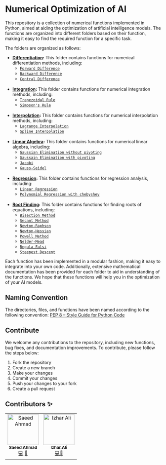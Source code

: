 # Numerical Optimization of AI
This repository is a collection of numerical functions implemented in Python, aimed at aiding the optimization of artificial intelligence models. The functions are organized into different folders based on their function, making it easy to find the required function for a specific task.

The folders are organized as follows:

- **[Differentiation](/numerical_methods/differentiation/):** This folder contains functions for numerical differentiation methods, including: 
    - [`Forward Difference`](/numerical_methods/differentiation/forward_difference.py)
    - [`Backward Difference`](/numerical_methods/differentiation/backward_difference.py)
    - [`Central Difference`](/numerical_methods/differentiation/central_difference.py) <br><br>
- **[Integration](/numerical_methods/integration/):** This folder contains functions for numerical integration methods, including:
    - [`Trapezoidal Rule`](/numerical_methods/integration/trapezoidal.py)
    - [`Simpson's Rule`](/numerical_methods/integration/simpson.py) <br><br>
- **[Interpolation](/numerical_methods/interpolation/):** This folder contains functions for numerical interpolation methods, including:
    - [`Lagrange Interpolation`](/numerical_methods/interpolation/lagrange.py)
    - [`Spline Interpolation`](/numerical_methods/interpolation/spline.py) <br><br>
- **[Linear Algebra](/numerical_methods/lin_algebra/):** This folder contains functions for numerical linear algebra, including:
    - [`Gaussian Elimination without pivoting`](/numerical_methods/lin_algebra/GE.py)
    - [`Gaussain Elimination with pivoting`](/numerical_methods/lin_algebra/GEpivot.py)
    - [`Jacobi`](/numerical_methods/lin_algebra/Jacobi.py)
    - [`Gauss-Seidel`](/numerical_methods/lin_algebra/GaussSeidel.py) <br><br>
- **[Regression](/numerical_methods/regression/):** This folder contains functions for regression analysis, including:
    - [`Linear Regression`](/numerical_methods/regression/linear.py)
    - [`Polynomial Regression with chebyshev`](/numerical_methods/regression/chebyshev.py) <br><br>
- **[Root Finding](/numerical_methods/root_finding/):** This folder contains functions for finding roots of equations, including:
    - [`Bisection Method`](/numerical_methods/root_finding/bisection.py)
    - [`Secant Method`](/numerical_methods/root_finding/secant.py)
    - [`Newton-Raphson`](/numerical_methods/root_finding/newton.py)
    - [`Newton-Hessian`](/numerical_methods/root_finding/newton_hessian.py)
    - [`Powell Method`](/numerical_methods/root_finding/powell.py)
    - [`Nelder-Mead`](/numerical_methods/root_finding/nelder_mead.py)
    - [`Regula Falsi`](/numerical_methods/root_finding/regula_falsi.py)
    - [`Steepest Descent`](/numerical_methods/root_finding/steepest_descent.py)

Each function has been implemented in a modular fashion, making it easy to integrate into your own code. Additionally, extensive mathematical documentation has been provided for each folder to aid in understanding of the functions. We hope that these functions will help you in the optimization of your AI models.

## Naming Convention
The directories, files, and functions have been named according to the following convention:
[PEP 8 – Style Guide for Python Code](https://peps.python.org/pep-0008/#package-and-module-names)

## Contribute
We welcome any contributions to the repository, including new functions, bug fixes, and documentation improvements. To contribute, please follow the steps below:

1. Fork the repository
2. Create a new branch
3. Make your changes
4. Commit your changes
5. Push your changes to your fork
6. Create a pull request


## Contributors ✨
<!-- ALL-CONTRIBUTORS-LIST:START - Do not remove or modify this section -->
<!-- prettier-ignore-start -->
<!-- markdownlint-disable -->
<table>
  <tbody>
    <tr>
      <td align="center"><a href="https://github.com/saeedahmadicp"><img src="https://avatars.githubusercontent.com/saeedahmadicp?v=4?s=100" width="100px;" alt="Saeed Ahmad"/><br /><sub><b>Saeed Ahmad</b></sub></a><br /><a href="https://github.com/saeedahmadicp/numerical_optimization_of_ai/commits?author=saeedahmadicp" title="Code">💻</a> <a href="https://github.com/saeedahmadicp/numerical_optimization_of_ai/commits?author=saeedahmadicp" title="Documentation">📖</a></td>
      <td align="center"><a href="https://github.com/ali-izhar"><img src="https://avatars3.githubusercontent.com/ali-izhar?v=4?s=100" width="100px;" alt="Izhar Ali"/><br /><sub><b>Izhar Ali</b></sub></a><br /><a href="https://github.com/saeedahmadicp/numerical_optimization_of_ai/commits?author=ali-izhar" title="Code">💻</a><a href="https://github.com/saeedahmadicp/numerical_optimization_of_ai/commits?author=ali-izhar" title="Documentation">📖</a></td></td>
      </td>
 </tr>
  </tbody>
</table>

<!-- markdownlint-restore -->
<!-- prettier-ignore-end -->

<!-- ALL-CONTRIBUTORS-LIST:END -->
